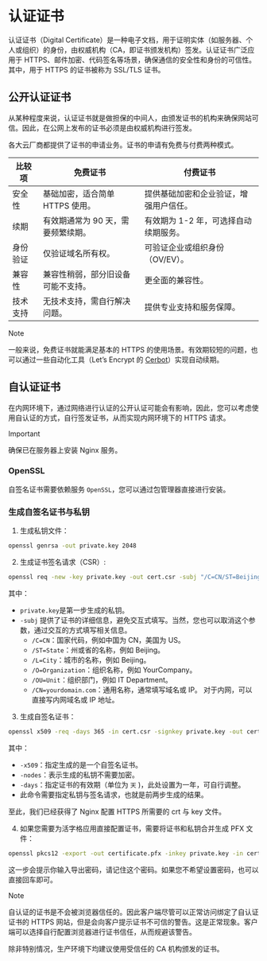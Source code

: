 # 认证证书

认证证书（Digital Certificate）是一种电子文档，用于证明实体（如服务器、个人或组织）的身份，由权威机构（CA，即证书颁发机构）签发。认证证书广泛应用于 HTTPS、邮件加密、代码签名等场景，确保通信的安全性和身份的可信性。其中，用于 HTTPS 的证书被称为 SSL/TLS 证书。

## 公开认证证书

从某种程度来说，认证证书就是做担保的中间人，由颁发证书的机构来确保网站可信。因此，在公网上发布的证书必须是由权威机构进行签发。

各大云厂商都提供了证书的申请业务。证书的申请有免费与付费两种模式。

| 比较项   | 免费证书                           | 付费证书                               |
| -------- | ---------------------------------- | -------------------------------------- |
| 安全性   | 基础加密，适合简单 HTTPS 使用。    | 提供基础加密和企业验证，增强用户信任。 |
| 续期     | 有效期通常为 90 天，需要频繁续期。 | 有效期为 1-2 年，可选择自动续期服务。  |
| 身份验证 | 仅验证域名所有权。                 | 可验证企业或组织身份（OV/EV）。        |
| 兼容性   | 兼容性稍弱，部分旧设备可能不支持。 | 更全面的兼容性。                       |
| 技术支持 | 无技术支持，需自行解决问题。       | 提供专业支持和服务保障。               |

> [!NOTE]
> 一般来说，免费证书就能满足基本的 HTTPS 的使用场景。有效期较短的问题，也可以通过一些自动化工具（Let’s Encrypt 的 [Cerbot](https://certbot.eff.org/)）实现自动续期。

## 自认证证书

在内网环境下，通过网络进行认证的公开认证可能会有影响，因此，您可以考虑使用自认证的方式，自行签发证书，从而实现内网环境下的 HTTPS 请求。

> [!IMPORTANT]
> 确保已在服务器上安装 Nginx 服务。

### OpenSSL

自签名证书需要依赖服务 `OpenSSL`，您可以通过包管理器直接进行安装。

### 生成自签名证书与私钥

1. 生成私钥文件：

```bash
openssl genrsa -out private.key 2048
```

2. 生成证书签名请求（CSR）:

```bash
openssl req -new -key private.key -out cert.csr -subj "/C=CN/ST=Beijing/L=Beijing/O=Company/OU=IT/CN=domain.com"
```

其中：

-   `private.key`是第一步生成的私钥。
-   `-subj` 提供了证书的详细信息，避免交互式填写。当然，您也可以取消这个参数，通过交互的方式填写相关信息。
    -   `/C=CN`：国家代码，例如中国为 CN，美国为 US。
    -   `/ST=State`：州或省的名称，例如 Beijing。
    -   `/L=City`：城市的名称，例如 Beijing。
    -   `/O=Organization`：组织名称，例如 YourCompany。
    -   `/OU=Unit`：组织部门，例如 IT Department。
    -   `/CN=yourdomain.com`：通用名称，通常填写域名或 IP。 对于内网，可以直接写内网域名或 IP 地址。

3. 生成自签名证书：

```bash
openssl x509 -req -days 365 -in cert.csr -signkey private.key -out cert.crt

```

其中：

-   `-x509`：指定生成的是一个自签名证书。
-   `-nodes`：表示生成的私钥不需要加密。
-   `-days`：指定证书的有效期（单位为 `天` )，此处设置为一年，可自行调整。
-   此命令需要指定私钥与签名请求，也就是前两步生成的结果。

至此，我们已经获得了 Nginx 配置 HTTPS 所需要的 crt 与 key 文件。

4. 如果您需要为活字格应用直接配置证书，需要将证书和私钥合并生成 PFX 文件：

```bash
openssl pkcs12 -export -out certificate.pfx -inkey private.key -in cert.crt
```

这一步会提示你输入导出密码，请记住这个密码。如果您不希望设置密码，也可以直接回车即可。

> [!NOTE]
> 自认证的证书是不会被浏览器信任的。因此客户端尽管可以正常访问绑定了自认证证书的 HTTPS 网站，但是会向客户提示证书不可信的警告。这是正常现象。客户端可以选择自行配置浏览器进行证书信任，从而规避该警告。
>
> 除非特别情况，生产环境下均建议使用受信任的 CA 机构颁发的证书。
